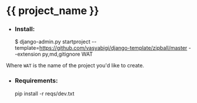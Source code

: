 # {{ project_name }}

* ### Install:

    $ django-admin.py startproject --template=https://github.com/vasyabigi/django-template/zipball/master  --extension py,md,gitignore WAT

Where ``WAT`` is the name of the project you'd like to create.


* ### Requirements:

    pip install -r reqs/dev.txt
